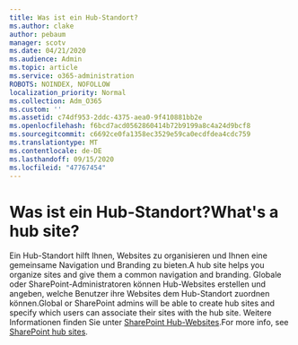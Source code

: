 ```yaml
---
title: Was ist ein Hub-Standort?
ms.author: clake
author: pebaum
manager: scotv
ms.date: 04/21/2020
ms.audience: Admin
ms.topic: article
ms.service: o365-administration
ROBOTS: NOINDEX, NOFOLLOW
localization_priority: Normal
ms.collection: Adm_O365
ms.custom: ''
ms.assetid: c74df953-2ddc-4375-aea0-9f410881bb2e
ms.openlocfilehash: f6bcd7acd0562860414b72b9199a8c4a24d9bcf8
ms.sourcegitcommit: c6692ce0fa1358ec3529e59ca0ecdfdea4cdc759
ms.translationtype: MT
ms.contentlocale: de-DE
ms.lasthandoff: 09/15/2020
ms.locfileid: "47767454"
---
```

# <a name="whats-a-hub-site"></a><span data-ttu-id="dc1c9-102">Was ist ein Hub-Standort?</span><span class="sxs-lookup"><span data-stu-id="dc1c9-102">What's a hub site?</span></span>

<span data-ttu-id="dc1c9-103">Ein Hub-Standort hilft Ihnen, Websites zu organisieren und Ihnen eine gemeinsame Navigation und Branding zu bieten.</span><span class="sxs-lookup"><span data-stu-id="dc1c9-103">A hub site helps you organize sites and give them a common navigation and branding.</span></span> <span data-ttu-id="dc1c9-104">Globale oder SharePoint-Administratoren können Hub-Websites erstellen und angeben, welche Benutzer ihre Websites dem Hub-Standort zuordnen können.</span><span class="sxs-lookup"><span data-stu-id="dc1c9-104">Global or SharePoint admins will be able to create hub sites and specify which users can associate their sites with the hub site.</span></span> <span data-ttu-id="dc1c9-105">Weitere Informationen finden Sie unter [SharePoint Hub-Websites](https://go.microsoft.com/fwlink/?linkid=869388).</span><span class="sxs-lookup"><span data-stu-id="dc1c9-105">For more info, see [SharePoint hub sites](https://go.microsoft.com/fwlink/?linkid=869388).</span></span>
  